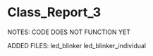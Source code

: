 # Class_Report_3

NOTES:
CODE DOES NOT FUNCTION YET

ADDED FILES:
led_blinker
led_blinker_individual
